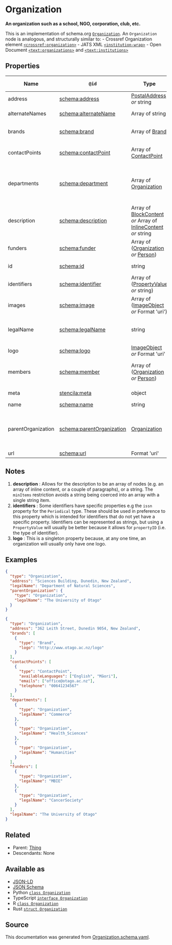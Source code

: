 # Organization

**An organization such as a school, NGO, corporation, club, etc.**

This is an implementation of schema.org [`Organization`](https://schema.org/Organization). An `Organization` node is analogous, and structurally similar to: - Crossref Organization element [`<crossref:organization>`](https://data.crossref.org/reports/help/schema_doc/4.4.0/relations_xsd.html#http___www.crossref.org_relations.xsd_organization) - JATS XML [`<institution-wrap>`](https://jats.nlm.nih.gov/archiving/tag-library/1.1/element/institution-wrap.html) - Open Document [`<text:organizations>`](http://docs.oasis-open.org/office/v1.2/os/OpenDocument-v1.2-os-part1.html#__RefHeading__1419060_253892949) and [`<text:institutions>`](http://docs.oasis-open.org/office/v1.2/os/OpenDocument-v1.2-os-part1.html#__RefHeading__1418948_253892949)

## Properties

| Name               | `@id`                                                              | Type                                                                                                 | Description                                                                                                   | Inherited from                  |
| ------------------ | ------------------------------------------------------------------ | ---------------------------------------------------------------------------------------------------- | ------------------------------------------------------------------------------------------------------------- | ------------------------------- |
| address            | [schema:address](https://schema.org/address)                       | [PostalAddress](PostalAddress.md) _or_ string                                                        | Postal address for the organization.                                                                          | [Organization](Organization.md) |
| alternateNames     | [schema:alternateName](https://schema.org/alternateName)           | Array of string                                                                                      | Alternate names (aliases) for the item.                                                                       | [Thing](Thing.md)               |
| brands             | [schema:brand](https://schema.org/brand)                           | Array of [Brand](Brand.md)                                                                           | Brands that the organization is connected with.                                                               | [Organization](Organization.md) |
| contactPoints      | [schema:contactPoint](https://schema.org/contactPoint)             | Array of [ContactPoint](ContactPoint.md)                                                             | Correspondence/Contact points for the organization.                                                           | [Organization](Organization.md) |
| departments        | [schema:department](https://schema.org/department)                 | Array of [Organization](Organization.md)                                                             | Departments within the organization. For example, Department of Computer Science, Research & Development etc. | [Organization](Organization.md) |
| description        | [schema:description](https://schema.org/description)               | Array of [BlockContent](BlockContent.md) _or_ Array of [InlineContent](InlineContent.md) _or_ string | A description of the item. See note [1](#notes).                                                              | [Thing](Thing.md)               |
| funders            | [schema:funder](https://schema.org/funder)                         | Array of ([Organization](Organization.md) _or_ [Person](Person.md))                                  | Organization(s) or person(s) funding the organization.                                                        | [Organization](Organization.md) |
| id                 | [schema:id](https://schema.org/id)                                 | string                                                                                               | The identifier for this item.                                                                                 | [Entity](Entity.md)             |
| identifiers        | [schema:identifier](https://schema.org/identifier)                 | Array of ([PropertyValue](PropertyValue.md) _or_ string)                                             | Any kind of identifier for any kind of Thing. See note [2](#notes).                                           | [Thing](Thing.md)               |
| images             | [schema:image](https://schema.org/image)                           | Array of ([ImageObject](ImageObject.md) _or_ Format 'uri')                                           | Images of the item.                                                                                           | [Thing](Thing.md)               |
| legalName          | [schema:legalName](https://schema.org/legalName)                   | string                                                                                               | Legal name for the Organization. Should only include letters and spaces.                                      | [Organization](Organization.md) |
| logo               | [schema:logo](https://schema.org/logo)                             | [ImageObject](ImageObject.md) _or_ Format 'uri'                                                      | The logo of the organization. See note [3](#notes).                                                           | [Organization](Organization.md) |
| members            | [schema:member](https://schema.org/member)                         | Array of ([Organization](Organization.md) _or_ [Person](Person.md))                                  | Person(s) or organization(s) who are members of this organization.                                            | [Organization](Organization.md) |
| meta               | [stencila:meta](https://schema.stenci.la/meta.jsonld)              | object                                                                                               | Metadata associated with this item.                                                                           | [Entity](Entity.md)             |
| name               | [schema:name](https://schema.org/name)                             | string                                                                                               | The name of the item.                                                                                         | [Thing](Thing.md)               |
| parentOrganization | [schema:parentOrganization](https://schema.org/parentOrganization) | [Organization](Organization.md)                                                                      | Entity that the Organization is a part of. For example, parentOrganization to a department is a university.   | [Organization](Organization.md) |
| url                | [schema:url](https://schema.org/url)                               | Format 'uri'                                                                                         | The URL of the item.                                                                                          | [Thing](Thing.md)               |

## Notes

1. **description** : Allows for the description to be an array of nodes (e.g. an array of inline content, or a couple of paragraphs), or a string. The `minItems` restriction avoids a string being coerced into an array with a single string item.
2. **identifiers** : Some identifiers have specific properties e.g the `issn` property for the `Periodical` type. These should be used in preference to this property which is intended for identifiers that do not yet have a specific property. Identifiers can be represented as strings, but using a `PropertyValue` will usually be better because it allows for `propertyID` (i.e. the type of identifier).
3. **logo** : This is a singleton property because, at any one time, an organization will usually only have one logo.

## Examples

```json
{
  "type": "Organization",
  "address": "Sciences Building, Dunedin, New Zealand",
  "legalName": "Department of Natural Sciences",
  "parentOrganization": {
    "type": "Organization",
    "legalName": "The University of Otago"
  }
}
```

```json
{
  "type": "Organization",
  "address": "362 Leith Street, Dunedin 9054, New Zealand",
  "brands": [
    {
      "type": "Brand",
      "logo": "http://www.otago.ac.nz/logo"
    }
  ],
  "contactPoints": [
    {
      "type": "ContactPoint",
      "availableLanguages": ["English", "Māori"],
      "emails": ["office@otago.ac.nz"],
      "telephone": "00641234567"
    }
  ],
  "departments": [
    {
      "type": "Organization",
      "legalName": "Commerce"
    },
    {
      "type": "Organization",
      "legalName": "Health_Sciences"
    },
    {
      "type": "Organization",
      "legalName": "Humanities"
    }
  ],
  "funders": [
    {
      "type": "Organization",
      "legalName": "MBIE"
    },
    {
      "type": "Organization",
      "legalName": "CancerSociety"
    }
  ],
  "legalName": "The University of Otago"
}
```

## Related

- Parent: [Thing](Thing.md)
- Descendants: None

## Available as

- [JSON-LD](https://schema.stenci.la/Organization.jsonld)
- [JSON Schema](https://schema.stenci.la/v1/Organization.schema.json)
- Python [`class Organization`](https://stencila.github.io/schema/python/docs/types.html#schema.types.Organization)
- TypeScript [`interface Organization`](https://stencila.github.io/schema/ts/docs/interfaces/organization.html)
- R [`class Organization`](https://cran.r-project.org/web/packages/stencilaschema/stencilaschema.pdf)
- Rust [`struct Organization`](https://docs.rs/stencila-schema/latest/stencila_schema/struct.Organization.html)

## Source

This documentation was generated from [Organization.schema.yaml](https://github.com/stencila/stencila/blob/master/schema/Organization.schema.yaml).
